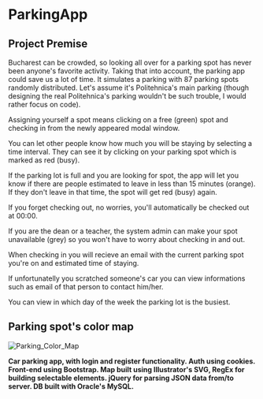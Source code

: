 # ParkingApp

Project Premise
---------------

Bucharest can be crowded, so looking all over for a parking spot has never been anyone's favorite activity. Taking that into account, the parking app could save us a lot of time. It simulates a parking with 87 parking spots randomly distributed. Let's assume it's Politehnica's main parking (though designing the real Politehnica's parking wouldn't be such trouble, I would rather focus on code). 

Assigning yourself a spot means clicking on a free (green) spot and checking in from the newly appeared modal window. 

You can let other people know how much you will be staying by selecting a time interval. They can see it by clicking on your parking spot which is marked as red (busy). 

If the parking lot is full and you are looking for spot, the app will let you know if there are people estimated to leave in less than 15 minutes (orange). If they don't leave in that time, the spot will get red (busy) again.

If you forget checking out, no worries, you'll automatically be checked out at 00:00. 

If you are the dean or a teacher, the system admin can make your spot unavailable (grey) so you won't have to worry about checking in and out.

When checking in you will recieve an email with the current parking spot you're on and estimated time of staying. 

If unfortunatelly you scratched someone's car you can view informations such as email of that person to contact him/her.

You can view in which day of the week the parking lot is the busiest.


Parking spot's color map
------------------------

![Parking_Color_Map](https://github.com/nativefairie/WAD/blob/master/ParkingMap.png)



**Car parking app, with login and register functionality. Auth using cookies. Front-end using Bootstrap. Map built using Illustrator's SVG, RegEx for building selectable elements. jQuery for parsing JSON data from/to server. DB built with Oracle's MySQL.**


